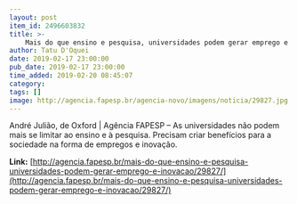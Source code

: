 ```yaml
---
layout: post
item_id: 2496603832
title: >-
    Mais do que ensino e pesquisa, universidades podem gerar emprego e inovação
author: Tatu D'Oquei
date: 2019-02-17 23:00:00
pub_date: 2019-02-17 23:00:00
time_added: 2019-02-20 08:45:07
category: 
tags: []
image: http://agencia.fapesp.br/agencia-novo/imagens/noticia/29827.jpg
---
```


André Julião, de Oxford | Agência FAPESP – As universidades não podem mais se limitar ao ensino e à pesquisa. Precisam criar benefícios para a sociedade na forma de empregos e inovação.

**Link:** [http://agencia.fapesp.br/mais-do-que-ensino-e-pesquisa-universidades-podem-gerar-emprego-e-inovacao/29827/](http://agencia.fapesp.br/mais-do-que-ensino-e-pesquisa-universidades-podem-gerar-emprego-e-inovacao/29827/)


